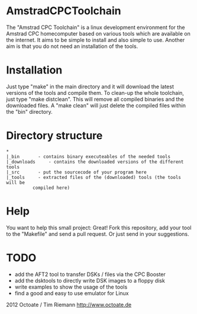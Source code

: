 AmstradCPCToolchain
===================

The "Amstrad CPC Toolchain" is a linux development environment for the Amstrad
CPC homecomputer based on various tools which are available on the internet. It
aims to be simple to install and also simple to use.
Another aim is that you do not need an installation of the tools.

Installation
============

Just type "make" in the main directory and it will download the latest versions
of the tools and compile them. To clean-up the whole toolchain, just type "make
distclean". This will remove all compiled binaries and the downloaded files.
A "make clean" will just delete the compiled files within the "bin" directory.

Directory structure
===================

```
*
|_bin 		- contains binary executeables of the needed tools
|_downloads 	- contains the downloaded versions of the different tools
|_src 		- put the sourcecode of your program here
|_tools 	- extracted files of the (downloaded) tools (the tools will be
		  compiled here)
```

Help
====

You want to help this small project: Great! Fork this repository, add your tool to the "Makefile" and send a pull request. Or just send in your suggestions.

TODO
====
- add the AFT2 tool to transfer DSKs / files via the CPC Booster
- add the dsktools to directly write DSK images to a floppy disk
- write examples to show the usage of the tools
- find a good and easy to use emulator for Linux


2012 Octoate / Tim Riemann
http://www.octoate.de
